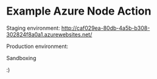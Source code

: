 # Example Azure Node Action

Staging environment: http://caf029ea-80db-4a5b-b308-302824f8a0a1.azurewebsites.net/

Production environment: 

Sandboxing

:)
